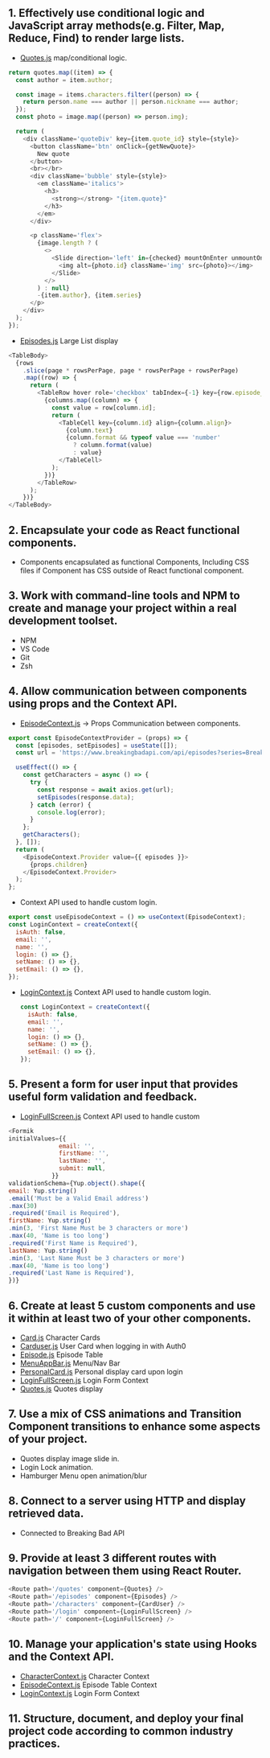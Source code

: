 ## 1. Effectively use conditional logic and JavaScript array methods(e.g. Filter, Map, Reduce, Find) to render large lists.

- [Quotes.js](/src/Components/Quote.js) map/conditional logic.

```javascript
return quotes.map((item) => {
  const author = item.author;

  const image = items.characters.filter((person) => {
    return person.name === author || person.nickname === author;
  });
  const photo = image.map((person) => person.img);

  return (
    <div className='quoteDiv' key={item.quote_id} style={style}>
      <button className='btn' onClick={getNewQuote}>
        New quote
      </button>
      <br></br>
      <div className='bubble' style={style}>
        <em className='italics'>
          <h3>
            <strong></strong> "{item.quote}"
          </h3>
        </em>
      </div>

      <p className='flex'>
        {image.length ? (
          <>
            <Slide direction='left' in={checked} mountOnEnter unmountOnExit>
              <img alt={photo.id} className='img' src={photo}></img>
            </Slide>
          </>
        ) : null}
        -{item.author}, {item.series}
      </p>
    </div>
  );
});
```

- [Episodes.js](/src/Components/Episodes.js) Large List display

```javascript
<TableBody>
  {rows
    .slice(page * rowsPerPage, page * rowsPerPage + rowsPerPage)
    .map((row) => {
      return (
        <TableRow hover role='checkbox' tabIndex={-1} key={row.episode_id}>
          {columns.map((column) => {
            const value = row[column.id];
            return (
              <TableCell key={column.id} align={column.align}>
                {column.text}
                {column.format && typeof value === 'number'
                  ? column.format(value)
                  : value}
              </TableCell>
            );
          })}
        </TableRow>
      );
    })}
</TableBody>
```

## 2. Encapsulate your code as React functional components.

- Components encapsulated as functional Components, Including CSS files if Component has CSS outside of React functional component.

## 3. Work with command-line tools and NPM to create and manage your project within a real development toolset.

- NPM
- VS Code
- Git
- Zsh

## 4. Allow communication between components using props and the Context API.

- [EpisodeContext.js](/src/contexts/EpisodeContext.js) -> Props Communication between components.

```javascript
export const EpisodeContextProvider = (props) => {
  const [episodes, setEpisodes] = useState([]);
  const url = 'https://www.breakingbadapi.com/api/episodes?series=Breaking+Bad';

  useEffect(() => {
    const getCharacters = async () => {
      try {
        const response = await axios.get(url);
        setEpisodes(response.data);
      } catch (error) {
        console.log(error);
      }
    };
    getCharacters();
  }, []);
  return (
    <EpisodeContext.Provider value={{ episodes }}>
      {props.children}
    </EpisodeContext.Provider>
  );
};
```

- Context API used to handle custom login.

```javascript
export const useEpisodeContext = () => useContext(EpisodeContext);
const LoginContext = createContext({
  isAuth: false,
  email: '',
  name: '',
  login: () => {},
  setName: () => {},
  setEmail: () => {},
});
```

- [LoginContext.js](/src/contexts/LonginContext.js) Context API used to handle custom login.
  ```javascript
  const LoginContext = createContext({
    isAuth: false,
    email: '',
    name: '',
    login: () => {},
    setName: () => {},
    setEmail: () => {},
  });
  ```

## 5. Present a form for user input that provides useful form validation and feedback.

- [LoginFullScreen.js](/src/Components/LoginFullScreen.js) Context API used to handle custom

```javascript
<Formik
initialValues={{
              email: '',
              firstName: '',
              lastName: '',
              submit: null,
            }}
validationSchema={Yup.object().shape({
email: Yup.string()
.email('Must be a Valid Email address')
.max(30)
.required('Email is Required'),
firstName: Yup.string()
.min(3, 'First Name Must be 3 characters or more')
.max(40, 'Name is too long')
.required('First Name is Required'),
lastName: Yup.string()
.min(3, 'Last Name Must be 3 characters or more')
.max(40, 'Name is too long')
.required('Last Name is Required'),
})}
```

## 6. Create at least 5 custom components and use it within at least two of your other components.

- [Card.js](/src/contexts/CharacterContext.js) Character Cards
- [Carduser.js](/src/contexts/EpisodeContext.js) User Card when logging in with Auth0
- [Episode.js](/src/contexts/LoginContext.js) Episode Table
- [MenuAppBar.js](/src/contexts/LoginContext.js) Menu/Nav Bar
- [PersonalCard.js](/src/contexts/LoginContext.js) Personal display card upon login
- [LoginFullScreen.js](/src/contexts/LoginContext.js) Login Form Context
- [Quotes.js](/src/contexts/LoginContext.js) Quotes display

## 7. Use a mix of CSS animations and Transition Component transitions to enhance some aspects of your project.

- Quotes display image slide in.
- Login Lock animation.
- Hamburger Menu open animation/blur

## 8. Connect to a server using HTTP and display retrieved data.

- Connected to Breaking Bad API

## 9. Provide at least 3 different routes with navigation between them using React Router.

```javascript
<Route path='/quotes' component={Quotes} />
<Route path='/episodes' component={Episodes} />
<Route path='/characters' component={CardUser} />
<Route path='/login' component={LoginFullScreen} />
<Route path='/' component={LoginFullScreen} />
```

## 10. Manage your application's state using Hooks and the Context API.

- [CharacterContext.js](/src/contexts/CharacterContext.js) Character Context
- [EpisodeContext.js](/src/contexts/EpisodeContext.js) Episode Table Context
- [LoginContext.js](/src/contexts/LoginContext.js) Login Form Context

## 11. Structure, document, and deploy your final project code according to common industry practices.
